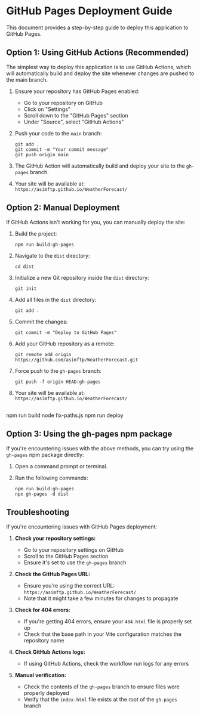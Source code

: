 # GitHub Pages Deployment Guide

This document provides a step-by-step guide to deploy this application to GitHub Pages.

## Option 1: Using GitHub Actions (Recommended)

The simplest way to deploy this application is to use GitHub Actions, which will automatically build and deploy the site whenever changes are pushed to the main branch.

1. Ensure your repository has GitHub Pages enabled:
   - Go to your repository on GitHub
   - Click on "Settings"
   - Scroll down to the "GitHub Pages" section
   - Under "Source", select "GitHub Actions"

2. Push your code to the `main` branch:
   ```
   git add .
   git commit -m "Your commit message"
   git push origin main
   ```

3. The GitHub Action will automatically build and deploy your site to the `gh-pages` branch.

4. Your site will be available at: `https://asimftp.github.io/WeatherForecast/`

## Option 2: Manual Deployment

If GitHub Actions isn't working for you, you can manually deploy the site:

1. Build the project:
   ```
   npm run build:gh-pages
   ```

2. Navigate to the `dist` directory:
   ```
   cd dist
   ```

3. Initialize a new Git repository inside the `dist` directory:
   ```
   git init
   ```

4. Add all files in the `dist` directory:
   ```
   git add .
   ```

5. Commit the changes:
   ```
   git commit -m "Deploy to GitHub Pages"
   ```

6. Add your GitHub repository as a remote:
   ```
   git remote add origin https://github.com/asimftp/WeatherForecast.git
   ```

7. Force push to the `gh-pages` branch:
   ```
   git push -f origin HEAD:gh-pages
   ```

8. Your site will be available at: `https://asimftp.github.io/WeatherForecast/`

##
npm run build
node fix-paths.js
npm run deploy

## Option 3: Using the gh-pages npm package

If you're encountering issues with the above methods, you can try using the `gh-pages` npm package directly:

1. Open a command prompt or terminal.

2. Run the following commands:
   ```
   npm run build:gh-pages
   npx gh-pages -d dist
   ```

## Troubleshooting

If you're encountering issues with GitHub Pages deployment:

1. **Check your repository settings:**
   - Go to your repository settings on GitHub
   - Scroll to the GitHub Pages section
   - Ensure it's set to use the `gh-pages` branch

2. **Check the GitHub Pages URL:**
   - Ensure you're using the correct URL: `https://asimftp.github.io/WeatherForecast/`
   - Note that it might take a few minutes for changes to propagate

3. **Check for 404 errors:**
   - If you're getting 404 errors, ensure your `404.html` file is properly set up
   - Check that the base path in your Vite configuration matches the repository name

4. **Check GitHub Actions logs:**
   - If using GitHub Actions, check the workflow run logs for any errors

5. **Manual verification:**
   - Check the contents of the `gh-pages` branch to ensure files were properly deployed
   - Verify that the `index.html` file exists at the root of the `gh-pages` branch 